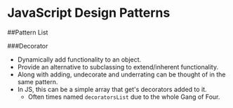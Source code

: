 # JavaScript Design Patterns

##Pattern List

###Decorator

* Dynamically add functionality to an object.
* Provide an alternative to subclassing to extend/inherent functionality.
* Along with adding, undecorate and underrating can be thought of in the same pattern.
* In JS, this can be a simple array that get's decorators added to it.
  * Often times named `decoratorsList` due to the whole Gang of Four.